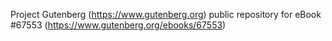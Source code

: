 Project Gutenberg (https://www.gutenberg.org) public repository for
eBook #67553 (https://www.gutenberg.org/ebooks/67553)
